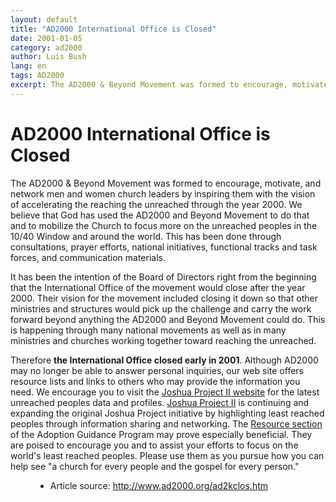 ```yaml
---
layout: default
title: "AD2000 International Office is Closed"
date: 2001-01-05
category: ad2000
author: Luis Bush
lang: en
tags: AD2000
excerpt: The AD2000 & Beyond Movement was formed to encourage, motivate, and network men and women church leaders by inspiring them with the vision of accelerating the reaching the unreached through the year 2000. We believe that God has used the AD2000 and Beyond Movement to do that and to mobilize the Church to focus more on the unreached peoples in the 10/40 Window and around the world. This has been done through consultations, prayer efforts, national initiatives, functional tracks and task forces, and communication materials.
---
```

<h1>AD2000 International Office is Closed</h1>

<p>The AD2000 & Beyond Movement was formed to encourage, motivate, and network men and women church leaders by inspiring them with the vision of accelerating the reaching the unreached through the year 2000. We believe that God has used the AD2000 and Beyond Movement to do that and to mobilize the Church to focus more on the unreached peoples in the 10/40 Window and around the world. This has been done through consultations, prayer efforts, national initiatives, functional tracks and task forces, and communication materials.</p>

<p>It has been the intention of the Board of Directors right from the beginning that the International Office of the movement would close after the year 2000. Their vision for the movement included closing it down so that other ministries and structures would pick up the challenge and carry the work forward beyond anything the AD2000 and Beyond Movement could do. This is happening through many national movements as well as in many ministries and churches working together toward reaching the unreached.</p>

<p>Therefore <strong>the International Office closed early in 2001</strong>. Although AD2000 may no longer be able to answer personal inquiries, our web site offers resource lists and links to others who may provide the information you need. We encourage you to visit the <a href="http://www.joshuaproject.net">Joshua Project II website</a> for the latest unreached peoples data and profiles. <a href="http://www.joshuaproject.net">Joshua Project II</a> is continuing and expanding the original Joshua Project initiative by highlighting least reached peoples through information sharing and networking. The <a href="http://www.ad2000.org/adoption/resrc/index.htm">Resource section</a> of the Adoption Guidance Program may prove especially beneficial. They are poised to encourage you and to assist your efforts to focus on the world's least reached peoples. Please use them as you pursue how you can help see "a church for every people and the gospel for every person." </p>

<figure class="resource-links">
  <ul>
    <li>Article source: <a href="http://www.ad2000.org/ad2kclos.htm">http://www.ad2000.org/ad2kclos.htm</a></li>
  </ul>
</figure>

